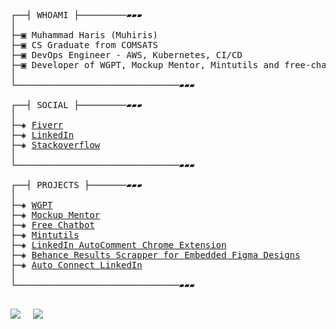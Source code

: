 

<pre>

┌──┤ WHOAMI ├─────────▰▰▰
│
├─▣ Muhammad Haris (Muhiris)
├─▣ CS Graduate from COMSATS
├─▣ DevOps Engineer - AWS, Kubernetes, CI/CD
├─▣ Developer of WGPT, Mockup Mentor, Mintutils and free-chatbot
│
└───────────────────────────────▰▰▰

┌──┤ SOCIAL ├─────────▰▰▰
│
├─◈ <a href="https://fiverr.com/ayeshaqur">Fiverr</a>
├─◈ <a href="https://www.linkedin.com/in/muhiris">LinkedIn</a>
├─◈ <a href="https://stackoverflow.com/users/17015257/nl-dev">Stackoverflow</a>
│
└───────────────────────────────▰▰▰

┌──┤ PROJECTS ├───────▰▰▰
│
├─◈ <a href="https://github.com/muhiris/wgpt">WGPT</a>
├─◈ <a href="https://www.figma.com/community/plugin/1303763617213345977/mockup-mentor">Mockup Mentor</a>
├─◈ <a href="https://www.npmjs.com/package/free-chatbot">Free Chatbot</a>
├─◈ <a href="https://github.com/muhiris/mintutils">Mintutils</a>
├─◈ <a href="https://github.com/muhiris/LinkedIn-AutoComment-Extension">LinkedIn AutoComment Chrome Extension</a>
├─◈ <a href="https://github.com/muhiris/Behance-Search-Results-Scrapper">Behance Results Scrapper for Embedded Figma Designs</a>
├─◈ <a href="https://github.com/muhiris/autoconnect-linkedin">Auto Connect LinkedIn</a>
│
└───────────────────────────────▰▰▰

</pre>

![](http://github-profile-summary-cards.vercel.app/api/cards/stats?username=muhiris&theme=transparent)  &nbsp;&nbsp;&nbsp;
![](http://github-profile-summary-cards.vercel.app/api/cards/repos-per-language?username=muhiris&theme=transparent)


